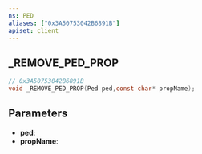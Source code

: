 ```yaml
---
ns: PED
aliases: ["0x3A50753042B6891B"]
apiset: client
---
```

## _REMOVE_PED_PROP

```c
// 0x3A50753042B6891B
void _REMOVE_PED_PROP(Ped ped,const char* propName);
```


## Parameters
* **ped**:
* **propName**: